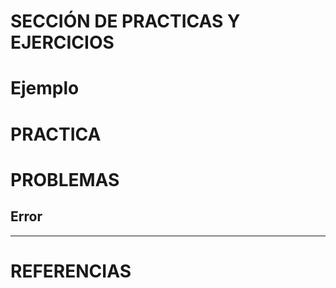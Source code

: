# SECCIÓN DE PRACTICAS Y EJERCICIOS

# Ejemplo

#  PRACTICA


# PROBLEMAS

## Error

***

# REFERENCIAS
